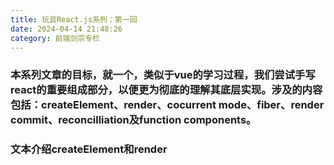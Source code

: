 ```yaml
---
title: 玩具React.js系列：第一回
date: 2024-04-14 21:48:26
category: 前端剑宗专栏
---
```


### 本系列文章的目标，就一个，类似于vue的学习过程，我们尝试手写react的重要组成部分，以便更为彻底的理解其底层实现。涉及的内容包括：createElement、render、cocurrent mode、fiber、render commit、reconcilliation及function components。

### 文本介绍createElement和render






<!-- `代数效应`: 看了tm一圈，愣是没看懂。 -->



